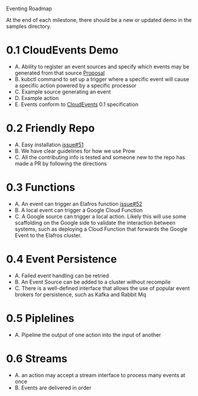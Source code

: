 Eventing Roadmap

At the end of each milestone, there should be a new or updated demo in
the samples directory.

# 0.1 CloudEvents Demo

* A. Ability to register an event sources and specify which events may be
   generated from that source
   [Proposal](https://github.com/elafros/eventing/issues/39)
* B. kubctl command to set up a trigger where a specific event will cause a
  specific action powered by a specific processor
* C. Example source generating an event
* D. Example action
* E. Events conform to [CloudEvents](https://github.com/cloudevents/spec)
   0.1 specification

# 0.2 Friendly Repo

* A. Easy installation [issue#51](https://github.com/elafros/eventing/issues/51)
* B. We have clear guidelines for how we use Prow
* C. All the contributing info is tested and someone new to the repo has made a
   PR by following the directions

# 0.3 Functions

* A. An event can trigger an Elafros function [issue#52](https://github.com/elafros/eventing/issues/52)
* B. A local event can trigger a Google Cloud Function
* C. A Google source can trigger a local action. Likely this will use some
   scaffolding on the Google side to validate the interaction between systems,
   such as deploying a Cloud Function that forwards the Google Event to the
   Elafros cluster.

# 0.4 Event Persistence

* A. Failed event handling can be retried
* B. An Event Source can be added to a cluster without recompile
* C. There is a well-defined interface that allows the use of popular event
   brokers for persistence, such as Kafka and Rabbit Mq

# 0.5 Piplelines

* A. Pipeline the output of one action into the input of another

# 0.6 Streams

* A. an action may accept a stream interface to process many events at once
* B. Events are delivered in order
